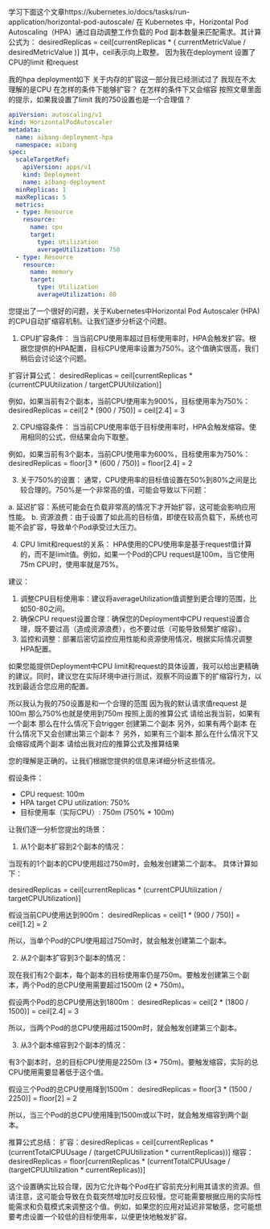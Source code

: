 学习下面这个文章https://kubernetes.io/docs/tasks/run-application/horizontal-pod-autoscale/
在 Kubernetes 中，Horizontal Pod Autoscaling（HPA）通过自动调整工作负载的 Pod 副本数量来匹配需求。其计算公式为：
desiredReplicas = ceil[currentReplicas * ( currentMetricValue / desiredMetricValue )]
其中，ceil表示向上取整。
因为我在deployment 设置了CPU的limit 和request

我的hpa deployment如下 关于内存的扩容这一部分我已经测试过了
我现在不太理解的是CPU 在怎样的条件下能够扩容？
在怎样的条件下又会缩容
按照文章里面的提示，如果我设置了limit 我的750设置也是一个合理值？
``` yaml 
apiVersion: autoscaling/v1
kind: HorizontalPodAutoscaler
metadata:
  name: aibang-deployment-hpa
  namespace: aibang
spec:
  scaleTargetRef:
    apiVersion: apps/v1
    kind: Deployment
    name: aibang-deployment
  minReplicas: 1
  maxReplicas: 5
  metrics:
  - type: Resource
    resource:
      name: cpu
      target:
        type: Utilization
        averageUtilization: 750
  - type: Resource
    resource:
      name: memory
      target:
        type: Utilization
        averageUtilization: 80​​​​​​​​​​​​​​​​
``` 
您提出了一个很好的问题，关于Kubernetes中Horizontal Pod Autoscaler (HPA)的CPU自动扩缩容机制。让我们逐步分析这个问题。

1. CPU扩容条件：
当当前CPU使用率超过目标使用率时，HPA会触发扩容。根据您提供的HPA配置，目标CPU使用率设置为750%。这个值确实很高，我们稍后会讨论这个问题。

扩容计算公式：
desiredReplicas = ceil[currentReplicas * (currentCPUUtilization / targetCPUUtilization)]

例如，如果当前有2个副本，当前CPU使用率为900%，目标使用率为750%：
desiredReplicas = ceil[2 * (900 / 750)] = ceil[2.4] = 3

2. CPU缩容条件：
当当前CPU使用率低于目标使用率时，HPA会触发缩容。使用相同的公式，但结果会向下取整。

例如，如果当前有3个副本，当前CPU使用率为600%，目标使用率为750%：
desiredReplicas = floor[3 * (600 / 750)] = floor[2.4] = 2

3. 关于750%的设置：
通常，CPU使用率的目标值设置在50%到80%之间是比较合理的。750%是一个非常高的值，可能会导致以下问题：

a. 延迟扩容：系统可能会在负载非常高的情况下才开始扩容，这可能会影响应用性能。
b. 资源浪费：由于设置了如此高的目标值，即使在较高负载下，系统也可能不会扩容，导致单个Pod承受过大压力。

4. CPU limit和request的关系：
HPA使用的CPU使用率是基于request值计算的，而不是limit值。例如，如果一个Pod的CPU request是100m，当它使用75m CPU时，使用率就是75%。

建议：
1. 调整CPU目标使用率：建议将averageUtilization值调整到更合理的范围，比如50-80之间。
2. 确保CPU request设置合理：确保您的Deployment中CPU request设置合理，既不要过高（造成资源浪费），也不要过低（可能导致频繁扩缩容）。
3. 监控和调整：部署后密切监控应用性能和资源使用情况，根据实际情况调整HPA配置。

如果您能提供Deployment中CPU limit和request的具体设置，我可以给出更精确的建议。同时，建议您在实际环境中进行测试，观察不同设置下的扩缩容行为，以找到最适合您应用的配置。​​​​​​​​​​​​​​​​

所以我认为我的750设置是和一个合理的范围 因为我的默认请求值request 是100m 那么750%也就是使用到750m
按照上面的推算公式 请给出我当前，如果有一个副本 那么在什么情况下会trigger 创建第二个副本
另外，如果有两个副本 在什么情况下又会创建出第三个副本？
另外，如果有三个副本 那么在什么情况下又会缩容成两个副本 请给出我对应的推算公式及推算结果​​​​​​​​​​​​​​​​

您的理解是正确的。让我们根据您提供的信息来详细分析这些情况。

假设条件：
- CPU request: 100m
- HPA target CPU utilization: 750%
- 目标使用率（实际CPU）: 750m (750% * 100m)

让我们逐一分析您提出的场景：

1. 从1个副本扩容到2个副本的情况：

当现有的1个副本的CPU使用超过750m时，会触发创建第二个副本。
具体计算如下：

desiredReplicas = ceil[currentReplicas * (currentCPUUtilization / targetCPUUtilization)]

假设当前CPU使用达到900m：
desiredReplicas = ceil[1 * (900 / 750)] = ceil[1.2] = 2

所以，当单个Pod的CPU使用超过750m时，就会触发创建第二个副本。

2. 从2个副本扩容到3个副本的情况：

现在我们有2个副本，每个副本的目标使用率仍是750m。要触发创建第三个副本，两个Pod的总CPU使用需要超过1500m (2 * 750m)。

假设两个Pod的总CPU使用达到1800m：
desiredReplicas = ceil[2 * (1800 / 1500)] = ceil[2.4] = 3

所以，当两个Pod的总CPU使用超过1500m时，就会触发创建第三个副本。

3. 从3个副本缩容到2个副本的情况：

有3个副本时，总的目标CPU使用是2250m (3 * 750m)。要触发缩容，实际的总CPU使用需要显著低于这个值。

假设三个Pod的总CPU使用降到1500m：
desiredReplicas = floor[3 * (1500 / 2250)] = floor[2] = 2

所以，当三个Pod的总CPU使用降到1500m或以下时，就会触发缩容到两个副本。

推算公式总结：
扩容：desiredReplicas = ceil[currentReplicas * (currentTotalCPUUsage / (targetCPUUtilization * currentReplicas))]
缩容：desiredReplicas = floor[currentReplicas * (currentTotalCPUUsage / (targetCPUUtilization * currentReplicas))]

这个设置确实比较合理，因为它允许每个Pod在扩容前充分利用其请求的资源。但请注意，这可能会导致在负载突然增加时反应较慢。您可能需要根据应用的实际性能需求和负载模式来调整这个值。例如，如果您的应用对延迟非常敏感，您可能想要考虑设置一个较低的目标使用率，以便更快地触发扩容。​​​​​​​​​​​​​​​​


